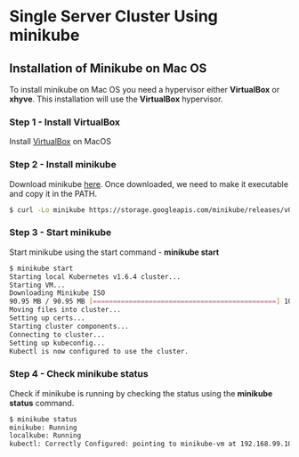 # Single Server Cluster Using minikube

## Installation of Minikube on Mac OS

To install minikube on Mac OS you need a hypervisor either **VirtualBox** or **xhyve**. This installation will use the **VirtualBox** hypervisor.

### Step 1 - Install VirtualBox

Install [VirtualBox](http://download.virtualbox.org/virtualbox/5.1.22/VirtualBox-5.1.22-115126-OSX.dmg) on MacOS

### Step 2 - Install minikube

Download minikube [here](https://github.com/kubernetes/minikube/releases). Once downloaded, we need to make it executable and copy it in the PATH.

```sh
$ curl -Lo minikube https://storage.googleapis.com/minikube/releases/v0.20.0/minikube-darwin-amd64 && chmod +x minikube && sudo mv minikube /usr/local/bin/
```

### Step 3 - Start minikube
Start minikube using the start command - 
**minikube start**

```sh
$ minikube start
Starting local Kubernetes v1.6.4 cluster...
Starting VM...
Downloading Minikube ISO
90.95 MB / 90.95 MB [==============================================] 100.00% 0s
Moving files into cluster...
Setting up certs...
Starting cluster components...
Connecting to cluster...
Setting up kubeconfig...
Kubectl is now configured to use the cluster.
```

### Step 4 - Check minikube status
Check if minikube is running by checking the status using the **minikube status** command.
```sh
$ minikube status
minikube: Running
localkube: Running
kubectl: Correctly Configured: pointing to minikube-vm at 192.168.99.10
```

